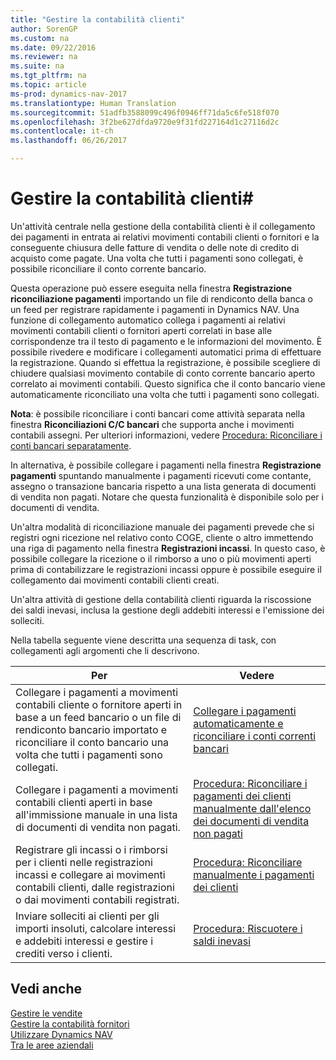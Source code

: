 ```yaml
---
title: "Gestire la contabilità clienti"
author: SorenGP
ms.custom: na
ms.date: 09/22/2016
ms.reviewer: na
ms.suite: na
ms.tgt_pltfrm: na
ms.topic: article
ms-prod: dynamics-nav-2017
ms.translationtype: Human Translation
ms.sourcegitcommit: 51adfb3588099c496f0946ff71da5c6fe518f070
ms.openlocfilehash: 3f2be627dfda9720e9f31fd227164d1c27116d2c
ms.contentlocale: it-ch
ms.lasthandoff: 06/26/2017

---
```


# <a name="manage-receivables"></a>Gestire la contabilità clienti#
Un'attività centrale nella gestione della contabilità clienti è il collegamento dei pagamenti in entrata ai relativi movimenti contabili clienti o fornitori e la conseguente chiusura delle fatture di vendita o delle note di credito di acquisto come pagate. Una volta che tutti i pagamenti sono collegati, è possibile riconciliare il conto corrente bancario.  

Questa operazione può essere eseguita nella finestra **Registrazione riconciliazione pagamenti** importando un file di rendiconto della banca o un feed per registrare rapidamente i pagamenti in Dynamics NAV. Una funzione di collegamento automatico collega i pagamenti ai relativi movimenti contabili clienti o fornitori aperti correlati in base alle corrispondenze tra il testo di pagamento e le informazioni del movimento. È possibile rivedere e modificare i collegamenti automatici prima di effettuare la registrazione. Quando si effettua la registrazione, è possibile scegliere di chiudere qualsiasi movimento contabile di conto corrente bancario aperto correlato ai movimenti contabili. Questo significa che il conto bancario viene automaticamente riconciliato una volta che tutti i pagamenti sono collegati.

**Nota**: è possibile riconciliare i conti bancari come attività separata nella finestra **Riconciliazioni C/C bancari** che supporta anche i movimenti contabili assegni. Per ulteriori informazioni, vedere [Procedura: Riconciliare i conti bancari separatamente](bank-how-reconcile-bank-accounts-separately.md).

In alternativa, è possibile collegare i pagamenti nella finestra **Registrazione pagamenti** spuntando manualmente i pagamenti ricevuti come contante, assegno o transazione bancaria rispetto a una lista generata di documenti di vendita non pagati. Notare che questa funzionalità è disponibile solo per i documenti di vendita.

Un'altra modalità di riconciliazione manuale dei pagamenti prevede che si registri ogni ricezione nel relativo conto COGE, cliente o altro immettendo una riga di pagamento nella finestra **Registrazioni incassi**. In questo caso, è possibile collegare la ricezione o il rimborso a uno o più movimenti aperti prima di contabilizzare le registrazioni incassi oppure è possibile eseguire il collegamento dai movimenti contabili clienti creati.

Un'altra attività di gestione della contabilità clienti riguarda la riscossione dei saldi inevasi, inclusa la gestione degli addebiti interessi e l'emissione dei solleciti.

Nella tabella seguente viene descritta una sequenza di task, con collegamenti agli argomenti che li descrivono.

|Per |Vedere |
|---|----|
|Collegare i pagamenti a movimenti contabili cliente o fornitore aperti in base a un feed bancario o un file di rendiconto bancario importato e riconciliare il conto bancario una volta che tutti i pagamenti sono collegati.|[Collegare i pagamenti automaticamente e riconciliare i conti correnti bancari](receivables-apply-payments-auto-reconcile-bank-accounts.md)|
|Collegare i pagamenti a movimenti contabili clienti aperti in base all'immissione manuale in una lista di documenti di vendita non pagati. | [Procedura: Riconciliare i pagamenti dei clienti manualmente dall'elenco dei documenti di vendita non pagati](receivables-how-reconcile-customer-payments-list-unpaid-sales-documents.md)|
|Registrare gli incassi o i rimborsi per i clienti nelle registrazioni incassi e collegare ai movimenti contabili clienti, dalle registrazioni o dai movimenti contabili registrati. | [Procedura: Riconciliare manualmente i pagamenti dei clienti](receivables-how-apply-sales-transactions-manually.md) |
|Inviare solleciti ai clienti per gli importi insoluti, calcolare interessi e addebiti interessi e gestire i crediti verso i clienti. | [Procedura: Riscuotere i saldi inevasi](receivables-collect-outstanding-balances.md) |

## <a name="see-also"></a>Vedi anche
[Gestire le vendite](sales-manage-sales.md)  
[Gestire la contabilità fornitori](payables-manage-payables.md)  
[Utilizzare Dynamics NAV](ui-work-product.md)  
[Tra le aree aziendali](ui-across-business-areas.md)

